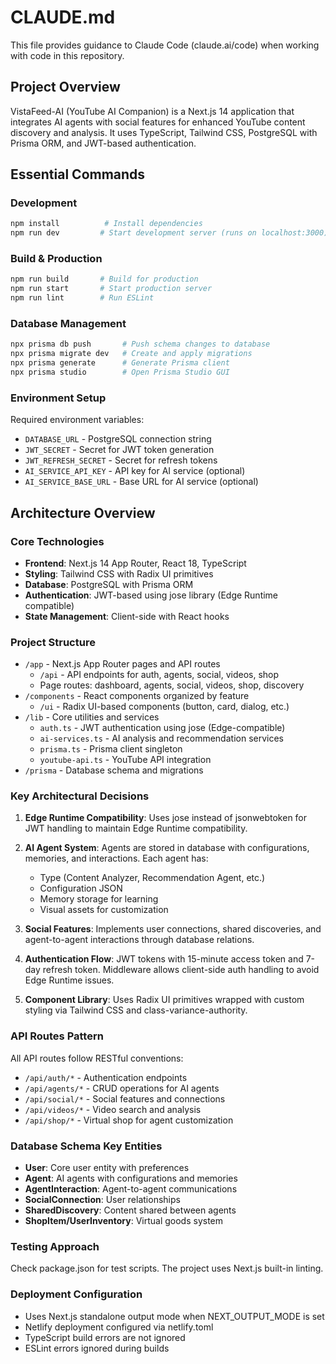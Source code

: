 # CLAUDE.md

This file provides guidance to Claude Code (claude.ai/code) when working with code in this repository.

## Project Overview

VistaFeed-AI (YouTube AI Companion) is a Next.js 14 application that integrates AI agents with social features for enhanced YouTube content discovery and analysis. It uses TypeScript, Tailwind CSS, PostgreSQL with Prisma ORM, and JWT-based authentication.

## Essential Commands

### Development
```bash
npm install          # Install dependencies
npm run dev         # Start development server (runs on localhost:3000)
```

### Build & Production
```bash
npm run build       # Build for production
npm run start       # Start production server
npm run lint        # Run ESLint
```

### Database Management
```bash
npx prisma db push       # Push schema changes to database
npx prisma migrate dev   # Create and apply migrations
npx prisma generate      # Generate Prisma client
npx prisma studio        # Open Prisma Studio GUI
```

### Environment Setup
Required environment variables:
- `DATABASE_URL` - PostgreSQL connection string
- `JWT_SECRET` - Secret for JWT token generation
- `JWT_REFRESH_SECRET` - Secret for refresh tokens
- `AI_SERVICE_API_KEY` - API key for AI service (optional)
- `AI_SERVICE_BASE_URL` - Base URL for AI service (optional)

## Architecture Overview

### Core Technologies
- **Frontend**: Next.js 14 App Router, React 18, TypeScript
- **Styling**: Tailwind CSS with Radix UI primitives
- **Database**: PostgreSQL with Prisma ORM
- **Authentication**: JWT-based using jose library (Edge Runtime compatible)
- **State Management**: Client-side with React hooks

### Project Structure
- `/app` - Next.js App Router pages and API routes
  - `/api` - API endpoints for auth, agents, social, videos, shop
  - Page routes: dashboard, agents, social, videos, shop, discovery
- `/components` - React components organized by feature
  - `/ui` - Radix UI-based components (button, card, dialog, etc.)
- `/lib` - Core utilities and services
  - `auth.ts` - JWT authentication using jose (Edge-compatible)
  - `ai-services.ts` - AI analysis and recommendation services
  - `prisma.ts` - Prisma client singleton
  - `youtube-api.ts` - YouTube API integration
- `/prisma` - Database schema and migrations

### Key Architectural Decisions

1. **Edge Runtime Compatibility**: Uses jose instead of jsonwebtoken for JWT handling to maintain Edge Runtime compatibility.

2. **AI Agent System**: Agents are stored in database with configurations, memories, and interactions. Each agent has:
   - Type (Content Analyzer, Recommendation Agent, etc.)
   - Configuration JSON
   - Memory storage for learning
   - Visual assets for customization

3. **Social Features**: Implements user connections, shared discoveries, and agent-to-agent interactions through database relations.

4. **Authentication Flow**: JWT tokens with 15-minute access token and 7-day refresh token. Middleware allows client-side auth handling to avoid Edge Runtime issues.

5. **Component Library**: Uses Radix UI primitives wrapped with custom styling via Tailwind CSS and class-variance-authority.

### API Routes Pattern
All API routes follow RESTful conventions:
- `/api/auth/*` - Authentication endpoints
- `/api/agents/*` - CRUD operations for AI agents
- `/api/social/*` - Social features and connections
- `/api/videos/*` - Video search and analysis
- `/api/shop/*` - Virtual shop for agent customization

### Database Schema Key Entities
- **User**: Core user entity with preferences
- **Agent**: AI agents with configurations and memories
- **AgentInteraction**: Agent-to-agent communications
- **SocialConnection**: User relationships
- **SharedDiscovery**: Content shared between agents
- **ShopItem/UserInventory**: Virtual goods system

### Testing Approach
Check package.json for test scripts. The project uses Next.js built-in linting.

### Deployment Configuration
- Uses Next.js standalone output mode when NEXT_OUTPUT_MODE is set
- Netlify deployment configured via netlify.toml
- TypeScript build errors are not ignored
- ESLint errors ignored during builds